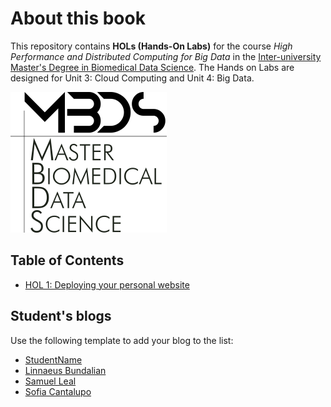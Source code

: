# About this book

This repository contains **HOLs (Hands-On Labs)** for the course *High Performance and Distributed Computing for Big Data* in the [Inter-university Master's Degree in Biomedical Data Science](https://www.urv.cat/en/studies/master/courses/biomedical-data-science/). The Hands on Labs are designed for Unit 3: Cloud Computing and Unit 4: Big Data.

![Course logo](./figs/logo.png)

## Table of Contents

- [HOL 1: Deploying your personal website](chapter_1.md)


## Student's blogs
Use the following template to add your blog to the list:
- [StudentName](https://studentname.github.io/)
- [Linnaeus Bundalian](https://lbundalian.github.io/blog/)
- [Samuel Leal](https://samuleal.github.io/)
- [Sofia Cantalupo](https://sofiacantalupourv.github.io/)
